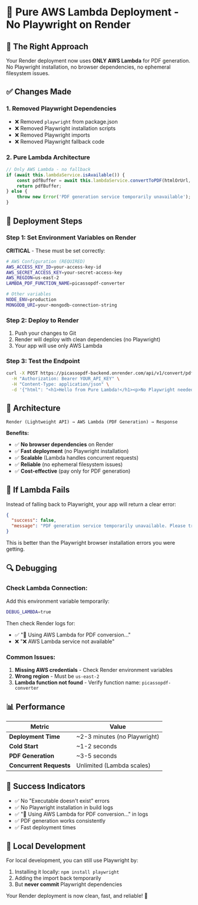 # 🚀 Pure AWS Lambda Deployment - No Playwright on Render

## 🎯 **The Right Approach**

Your Render deployment now uses **ONLY AWS Lambda** for PDF generation. No Playwright installation, no browser dependencies, no ephemeral filesystem issues.

## ✅ **Changes Made**

### **1. Removed Playwright Dependencies**
- ❌ Removed `playwright` from package.json
- ❌ Removed Playwright installation scripts
- ❌ Removed Playwright imports
- ❌ Removed Playwright fallback code

### **2. Pure Lambda Architecture**
```javascript
// Only AWS Lambda - no fallback
if (await this.lambdaService.isAvailable()) {
    const pdfBuffer = await this.lambdaService.convertToPDF(htmlOrUrl, options);
    return pdfBuffer;
} else {
    throw new Error('PDF generation service temporarily unavailable');
}
```

## 🔧 **Deployment Steps**

### **Step 1: Set Environment Variables on Render**
**CRITICAL** - These must be set correctly:

```bash
# AWS Configuration (REQUIRED)
AWS_ACCESS_KEY_ID=your-access-key-id
AWS_SECRET_ACCESS_KEY=your-secret-access-key
AWS_REGION=us-east-2
LAMBDA_PDF_FUNCTION_NAME=picassopdf-converter

# Other variables
NODE_ENV=production
MONGODB_URI=your-mongodb-connection-string
```

### **Step 2: Deploy to Render**
1. Push your changes to Git
2. Render will deploy with clean dependencies (no Playwright)
3. Your app will use only AWS Lambda

### **Step 3: Test the Endpoint**
```bash
curl -X POST https://picassopdf-backend.onrender.com/api/v1/convert/pdf \
  -H "Authorization: Bearer YOUR_API_KEY" \
  -H "Content-Type: application/json" \
  -d '{"html": "<h1>Hello from Pure Lambda!</h1><p>No Playwright needed!</p>"}'
```

## 🎯 **Architecture**

```
Render (Lightweight API) → AWS Lambda (PDF Generation) → Response
```

**Benefits:**
- ✅ **No browser dependencies** on Render
- ✅ **Fast deployment** (no Playwright installation)
- ✅ **Scalable** (Lambda handles concurrent requests)
- ✅ **Reliable** (no ephemeral filesystem issues)
- ✅ **Cost-effective** (pay only for PDF generation)

## 🚨 **If Lambda Fails**

Instead of falling back to Playwright, your app will return a clear error:
```json
{
  "success": false,
  "message": "PDF generation service temporarily unavailable. Please try again in a few moments."
}
```

This is better than the Playwright browser installation errors you were getting.

## 🔍 **Debugging**

### **Check Lambda Connection:**
Add this environment variable temporarily:
```bash
DEBUG_LAMBDA=true
```

Then check Render logs for:
- ✅ "🚀 Using AWS Lambda for PDF conversion..."
- ❌ "❌ AWS Lambda service not available"

### **Common Issues:**
1. **Missing AWS credentials** - Check Render environment variables
2. **Wrong region** - Must be `us-east-2`
3. **Lambda function not found** - Verify function name: `picassopdf-converter`

## 📊 **Performance**

| Metric | Value |
|--------|-------|
| **Deployment Time** | ~2-3 minutes (no Playwright) |
| **Cold Start** | ~1-2 seconds |
| **PDF Generation** | ~3-5 seconds |
| **Concurrent Requests** | Unlimited (Lambda scales) |

## 🎉 **Success Indicators**

- ✅ No "Executable doesn't exist" errors
- ✅ No Playwright installation in build logs
- ✅ "🚀 Using AWS Lambda for PDF conversion..." in logs
- ✅ PDF generation works consistently
- ✅ Fast deployment times

## 🔄 **Local Development**

For local development, you can still use Playwright by:
1. Installing it locally: `npm install playwright`
2. Adding the import back temporarily
3. But **never commit** Playwright dependencies

Your Render deployment is now clean, fast, and reliable! 🚀
